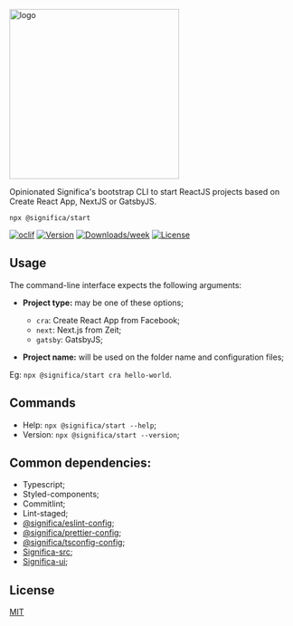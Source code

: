 <a href="https://significa.co"><img src="https://user-images.githubusercontent.com/4838076/70076649-20d29b00-15f7-11ea-9379-e2fa1889a525.png" alt="logo" width="300px"></a>

Opinionated Significa's bootstrap CLI to start ReactJS projects based on Create React App, NextJS or GatsbyJS.

`npx @significa/start`

[![oclif](https://img.shields.io/badge/cli-oclif-brightgreen.svg)](https://oclif.io)
[![Version](https://img.shields.io/npm/v/@significa/start.svg)](https://npmjs.org/package/significa/start)
[![Downloads/week](https://img.shields.io/npm/dw/@significa/start.svg)](https://npmjs.org/package/@significa/start)
[![License](https://img.shields.io/npm/l/@significa/start.svg)](https://github.com/significa/significa-start/blob/master/package.json)

## Usage

The command-line interface expects the following arguments:

- **Project type:** may be one of these options;

  - `cra`: Create React App from Facebook;
  - `next`: Next.js from Zeit;
  - `gatsby`: GatsbyJS;

- **Project name:** will be used on the folder name and configuration files;

Eg: `npx @significa/start cra hello-world`.

## Commands

- Help: `npx @significa/start --help`;
- Version: `npx @significa/start --version`;

## Common dependencies:

- Typescript;
- Styled-components;
- Commitlint;
- Lint-staged;
- [@significa/eslint-config](https://github.com/Significa/significa-style/tree/master/packages/eslint-config);
- [@significa/prettier-config](https://github.com/Significa/significa-style/tree/master/packages/prettier-config);
- [@significa/tsconfig-config](https://github.com/Significa/significa-style/tree/master/packages/tsconfig-config);
- [Significa-src](https://github.com/Significa/significa-src);
- [Significa-ui](https://github.com/Significa/significa-ui);

## License

[MIT](https://github.com/Significa/significa-start/blob/master/LICENSE)
